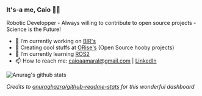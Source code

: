### It's-a me, Caio 👨‍🔧
Robotic Developper - Always willing to contribute to open source projects - Science is the Future! 
- 🔭 I’m currently working on [BIR's](https://github.com/Brazilian-Institute-of-Robotics) 
- 👾 Creating cool stuffs at [ORise's](https://github.com/orise-robotics) (Open Source hooby projects)
- 🌱 I’m currently learning [ROS2](https://docs.ros.org/en/foxy/index.html)
- 📫 How to reach me: caioaamaral@gmail.com | [LinkedIn](https://www.linkedin.com/in/caioaamaral/)


![Anurag's github stats](https://github-readme-stats-sigma-sepia.vercel.app/api?username=caioaamaral&count_private=true&hide=stars&show_icons=true&include_all_commits=true&theme=dark)

_Credits to [anuraghazra/github-readme-stats](https://github.com/anuraghazra/github-readme-stats) for this wonderful dashboard_
<!--
**caioaamaral/caioaamaral** is a ✨ _special_ ✨ repository because its `README.md` (this file) appears on your GitHub profile.

Here are some ideas to get you started:

- 🔭 I’m currently working on ...
- 🌱 I’m currently learning ...
- 👯 I’m looking to collaborate on ...
- 🤔 I’m looking for help with ...
- 💬 Ask me about ...
- 📫 How to reach me: ...
- 😄 Pronouns: ...
- ⚡ Fun fact: ...
-->
